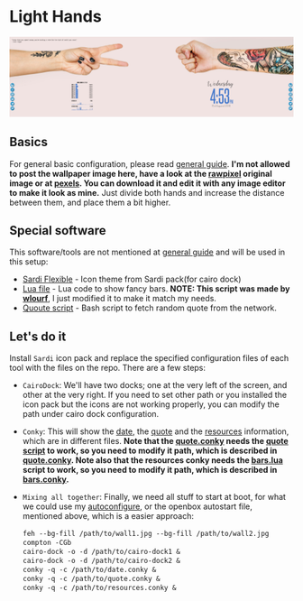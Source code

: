 # Light Hands

![Final result](preview.png)

## Basics
For general basic configuration, please read [general guide](../README.md). __I'm not allowed to post the wallpaper image here, have a look at the [rawpixel](https://www.rawpixel.com/image/379549/hand-holding-variation-object) original image or at [pexels](https://www.pexels.com/photo/person-with-tattoo-playing-paper-scissor-and-stone-1249214/). You can download it and edit it with any image editor to make it look as mine.__ Just divide both hands and increase the distance between them, and place them a bit higher.

## Special software
This software/tools are not mentioned at [general guide](../README.md) and will be used in this setup:
* [Sardi Flexible](https://sourceforge.net/projects/sardi/) - Icon theme from Sardi pack(for cairo dock)
* [Lua file](Conky/bars.lua) - Lua code to show fancy bars. __NOTE: This script was made by [wlourf](http://u-scripts.blogspot.com/2010/07/bargraph-widget.html)__, I just modified it to make it match my needs.
* [Quoute script](/quote.sh) - Bash script to fetch random quote from the network.

## Let's do it
Install `Sardi` icon pack and replace the specified configuration files of each tool with the files on the repo. There are a few steps:

* `CairoDock`: We'll have two docks; one at the very left of the screen, and other at the very right. If you need to set other path or you installed the icon pack but the icons are not working properly, you can modify the path under cairo dock configuration.

* `Conky`: This will show the [date](Conky/date.conky), the [quote](Conky/quote.conky) and the [resources](Conky/resources.conky) information, which are in different files. __Note that the [quote.conky](Conky/quote.conky) needs the [quote script](quote.sh) to work, so you need to modify it path, which is described in [quote.conky](Conky/quote.conky). Note also that the resources conky needs the [bars.lua](Conky/bars.lua) script to work, so you need to modify it path, which is described in [bars.conky](Conky/bars.conky).__

* `Mixing all together`: Finally, we need all stuff to start at boot, for what we could use my [autoconfigure](../autoconfigure.sh), or the openbox autostart file, mentioned above, which is a easier approach:

      feh --bg-fill /path/to/wall1.jpg --bg-fill /path/to/wall2.jpg
      compton -CGb
      cairo-dock -o -d /path/to/cairo-dock1 &
      cairo-dock -o -d /path/to/cairo-dock2 &
      conky -q -c /path/to/date.conky &
      conky -q -c /path/to/quote.conky &
      conky -q -c /path/to/resources.conky &
